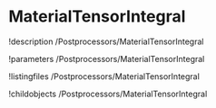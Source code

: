 <!-- MOOSE Documentation Stub: Remove this when content is added. -->

# MaterialTensorIntegral
!description /Postprocessors/MaterialTensorIntegral

!parameters /Postprocessors/MaterialTensorIntegral

!listingfiles /Postprocessors/MaterialTensorIntegral

!childobjects /Postprocessors/MaterialTensorIntegral
